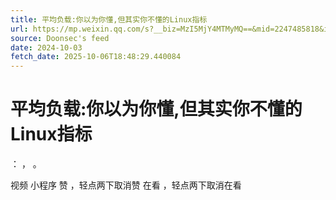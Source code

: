 ```yaml
---
title: 平均负载:你以为你懂,但其实你不懂的Linux指标
url: https://mp.weixin.qq.com/s?__biz=MzI5MjY4MTMyMQ==&mid=2247485818&idx=1&sn=767907a7cd78c7d733fa4397a07b9999
source: Doonsec's feed
date: 2024-10-03
fetch_date: 2025-10-06T18:48:29.440084
---
```


# 平均负载:你以为你懂,但其实你不懂的Linux指标

：
，
。

视频
小程序
赞
，轻点两下取消赞
在看
，轻点两下取消在看